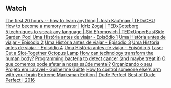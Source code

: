 ﻿## Watch

[The first 20 hours -- how to learn anything | Josh Kaufman | TEDxCSU][1]  
[How to become a memory master | Idriz Zogaj | TEDxGoteborg][2]  
[5 techniques to speak any language | Sid Efromovich | TEDxUpperEastSide][3]  
[Garden Pool][4]
[Uma História antes de viajar - Episódio 1][5]
[Uma História antes de viajar - Episódio 2][6]
[Uma História antes de viajar - Episódio 3][7]
[Uma História antes de viajar - Episódio 4][8]
[Uma História antes de viajar - Episódio 5][9]
[Laser Cut a Slot-Together Octopus Lamp][10]
[How can technology transform the human body?][11]
[Programming bacteria to detect cancer (and maybe treat it)][12]
[O que comemos pode afetar a nossa saúde mental?][13]
[Organizando o seu Projeto em Laravel - Guilherme Guitte][14]
[How to control someone else's arm with your brain][15]
[Extreme Marksman Edition | Dude Perfect][16]
[Best of Dude Perfect | 2016][17]

[1]: https://www.youtube.com/watch?v=5MgBikgcWnY
[2]: https://www.youtube.com/watch?v=9ebJlcZMx3c
[3]: https://www.youtube.com/watch?v=-WLHr1_EVtQ
[4]: https://vimeo.com/47036399
[5]: https://www.youtube.com/watch?v=BcYexU2irvk
[6]: https://www.youtube.com/watch?v=AaGCDgszVVE
[7]: https://www.youtube.com/watch?v=P09iqvYWdqM
[8]: https://www.youtube.com/watch?v=Lipecja_u8k
[9]: https://www.youtube.com/watch?v=cIrelCqhxI8
[10]: https://www.youtube.com/watch?v=geWmCx6NgpM
[11]: http://www.ted.com/talks/lucy_mcrae_how_can_technology_transform_the_human_body
[12]: http://www.ted.com/talks/tal_danino_we_can_use_bacteria_to_detect_cancer_and_maybe_treat_it
[13]: https://www.youtube.com/watch?v=KFowNIMdLiI
[14]: https://www.youtube.com/watch?v=GCfdj2MCOCo
[15]: http://www.ted.com/talks/greg_gage_how_to_control_someone_else_s_arm_with_your_brain
[16]: https://www.youtube.com/watch?v=Y7MWr_u-dqs
[17]: https://www.youtube.com/watch?v=kxgB2-ZpZeY

